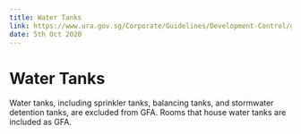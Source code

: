 ```yaml
---
title: Water Tanks
link: https://www.ura.gov.sg/Corporate/Guidelines/Development-Control/gross-floor-area/GFA/WaterTanks
date: 5th Oct 2020
---
```


# Water Tanks



Water tanks, including sprinkler tanks, balancing tanks, and stormwater detention tanks, are excluded from GFA. Rooms that house water tanks are included as GFA.




